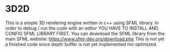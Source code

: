 # 3D2D
This is a simple 3D rendering engine written in c++ using SFML library.
In order to debug / run the code with an editor YOU HAVE TO INSTALL AND CONFIG SFML LIBRARY FIRST.
You can download the SFML library from the main SFML website: https://www.sfml-dev.org/download.php
This is not yet a finished code since depth buffer is not yet implemented nor optimized.
